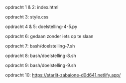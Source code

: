 opdracht 1 & 2: index.html


opdracht 3: style.css


opdracht 4 & 5: doelstelling-4-5.py


opdracht 6: gedaan zonder iets op te slaan


opdracht 7: bash/doelstelling-7.sh


opdracht 8: bash/doelstelling-8.sh


opdracht 9: bash/doelstelling-9.sh


opdracht 10: https://starlit-zabaione-d0d641.netlify.app/
